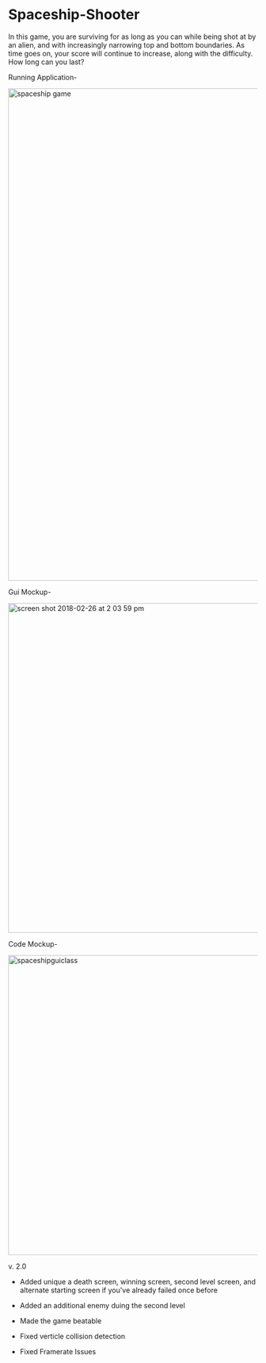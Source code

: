# Spaceship-Shooter
In this game, you are surviving for as long as you can while being shot at by an alien, and with increasingly narrowing top and bottom boundaries. As time goes on, your score will continue to increase, along with the difficulty. How long can you last?

Running Application-

<img width="993" alt="spaceship game" src="https://user-images.githubusercontent.com/26355832/38640418-71fee262-3d91-11e8-979f-ec8e61fca1e3.png">

Gui Mockup-

<img width="665" alt="screen shot 2018-02-26 at 2 03 59 pm" src="https://user-images.githubusercontent.com/26355832/36695422-8c9c630c-1afe-11e8-9d4d-e2f0022949b5.png">

Code Mockup-

<img width="605" alt="spaceshipguiclass" src="https://user-images.githubusercontent.com/26355832/36710198-99f6ff7c-1b39-11e8-84c1-eb8837532995.PNG">

v. 2.0

- Added unique a death screen, winning screen, second level screen, and alternate starting screen if you've already failed once before

- Added an additional enemy duing the second level

- Made the game beatable 

- Fixed verticle collision detection

- Fixed Framerate Issues
